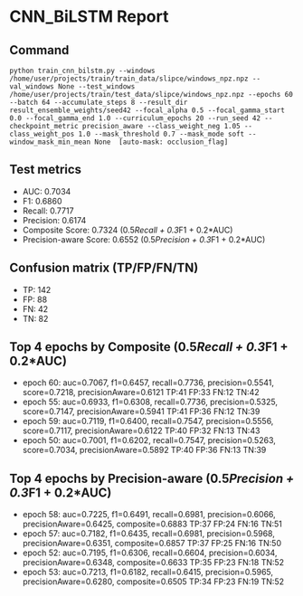 # CNN_BiLSTM Report

## Command
```
python train_cnn_bilstm.py --windows /home/user/projects/train/train_data/slipce/windows_npz.npz --val_windows None --test_windows /home/user/projects/train/test_data/slipce/windows_npz.npz --epochs 60 --batch 64 --accumulate_steps 8 --result_dir result_ensemble_weights/seed42 --focal_alpha 0.5 --focal_gamma_start 0.0 --focal_gamma_end 1.0 --curriculum_epochs 20 --run_seed 42 --checkpoint_metric precision_aware --class_weight_neg 1.05 --class_weight_pos 1.0 --mask_threshold 0.7 --mask_mode soft --window_mask_min_mean None  [auto-mask: occlusion_flag]
```

## Test metrics
- AUC: 0.7034
- F1: 0.6860
- Recall: 0.7717
- Precision: 0.6174
- Composite Score: 0.7324 (0.5*Recall + 0.3*F1 + 0.2*AUC)
- Precision-aware Score: 0.6552 (0.5*Precision + 0.3*F1 + 0.2*AUC)
## Confusion matrix (TP/FP/FN/TN)
- TP: 142
- FP: 88
- FN: 42
- TN: 82

## Top 4 epochs by Composite (0.5*Recall + 0.3*F1 + 0.2*AUC)
- epoch 60: auc=0.7067, f1=0.6457, recall=0.7736, precision=0.5541, score=0.7218, precisionAware=0.6121  TP:41 FP:33 FN:12 TN:42
- epoch 55: auc=0.6933, f1=0.6308, recall=0.7736, precision=0.5325, score=0.7147, precisionAware=0.5941  TP:41 FP:36 FN:12 TN:39
- epoch 59: auc=0.7119, f1=0.6400, recall=0.7547, precision=0.5556, score=0.7117, precisionAware=0.6122  TP:40 FP:32 FN:13 TN:43
- epoch 50: auc=0.7001, f1=0.6202, recall=0.7547, precision=0.5263, score=0.7034, precisionAware=0.5892  TP:40 FP:36 FN:13 TN:39

## Top 4 epochs by Precision-aware (0.5*Precision + 0.3*F1 + 0.2*AUC)
- epoch 58: auc=0.7225, f1=0.6491, recall=0.6981, precision=0.6066, precisionAware=0.6425, composite=0.6883  TP:37 FP:24 FN:16 TN:51
- epoch 57: auc=0.7182, f1=0.6435, recall=0.6981, precision=0.5968, precisionAware=0.6351, composite=0.6857  TP:37 FP:25 FN:16 TN:50
- epoch 52: auc=0.7195, f1=0.6306, recall=0.6604, precision=0.6034, precisionAware=0.6348, composite=0.6633  TP:35 FP:23 FN:18 TN:52
- epoch 53: auc=0.7213, f1=0.6182, recall=0.6415, precision=0.5965, precisionAware=0.6280, composite=0.6505  TP:34 FP:23 FN:19 TN:52
